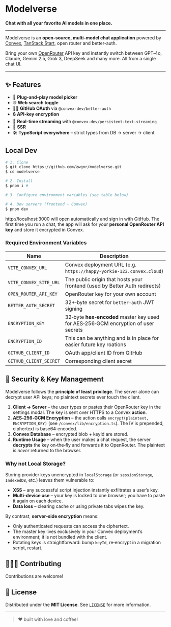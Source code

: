 # Modelverse

**Chat with all your favorite AI models in one place.**

---



Modelverse is an **open‑source, multi‑model chat application** powered by [Convex](https://convex.dev), [TanStack Start](https://tanstack.com/start), open router and better-auth.  

Bring your own [OpenRouter](https://openrouter.ai) API key and instantly switch between GPT‑4o, Claude, Gemini 2.5, Grok 3, DeepSeek and many more. All from a single chat UI.


---

## ✨ Features

* 🔌 **Plug‑and‑play model picker** 
* 🌐 **Web search toggle** 
* 🧑‍💻 **GitHub OAuth** via `@convex-dev/better-auth`
* 🔒 **API‑key encryption** 
* 📡 **Real‑time streaming** with `@convex-dev/persistent-text-streaming`
* 🔄 **SSR** 
* 🛠 **TypeScript everywhere** – strict types from DB → server → client


## Local Dev

```bash
# 1. Clone
$ git clone https://github.com/zwgnr/modelverse.git
$ cd modelverse

# 2. Install
$ pnpm i # 

# 3. Configure environment variables (see table below)

# 4. Dev servers (frontend + Convex)
$ pnpm dev
```

http://localhost:3000 will open automatically and sign in with GitHub.  The first time you run a chat, the app will ask for your **personal OpenRouter API key** and store it encrypted in Convex.

### Required Environment Variables

| Name                   | Description                                                                           |
| ---------------------- | ------------------------------------------------------------------------------------- |
| `VITE_CONVEX_URL`      | Convex deployment URL (e.g. `https://happy‑yorkie‑123.convex.cloud`)                  |
| `VITE_CONVEX_SITE_URL` | The public origin that hosts your frontend (used by Better Auth redirects)            |
| `OPEN_ROUTER_API_KEY`  | OpenRouter key for your own account
| `BETTER_AUTH_SECRET`   | 32+‑byte secret for `better-auth` JWT signing                                         |
| `ENCRYPTION_KEY`       | 32‑byte **hex‑encoded** master key used for AES‑256‑GCM encryption of user secrets    |
| `ENCRYPTION_ID`        | This can be anything and is in place for easier future key roations                   |
| `GITHUB_CLIENT_ID`     | OAuth app/client ID from GitHub                                                       |
| `GITHUB_CLIENT_SECRET` | Corresponding client secret                                                           |


## 🔐 Security & Key Management

Modelverse follows the **principle of least privilege**.  The server alone can decrypt user API keys;
no plaintext secrets ever touch the client.

1. **Client → Server** – the user types or pastes their OpenRouter key in the settings modal.  The key is sent over HTTPS to a Convex **action**.
2. **AES‑256‑GCM Encryption** – the action calls `encrypt(plaintext, ENCRYPTION_KEY)` (see `/convex/lib/encryption.ts`).  The IV is prepended, ciphertext is base64‑encoded.
3. **Convex Database** – encrypted blob + keyId are stored.
4. **Runtime Usage** – when the user makes a chat request, the server **decrypts** the key on‑the‑fly and forwards it to OpenRouter.  The plaintext is *never* returned to the browser.

### Why not Local Storage?

Storing provider keys unencrypted in `localStorage` (or `sessionStorage`, `IndexedDB`, etc.) leaves them
vulnerable to:

* **XSS** – any successful script injection instantly exfiltrates a user’s key.
* **Multi‑device use** – your key is locked to one browser; you have to paste it again on each device.
* **Data loss** – clearing cache or using private tabs wipes the key.

By contrast, **server‑side encryption** means:

* Only authenticated requests can access the ciphertext.
* The master key lives exclusively in your Convex deployment’s environment; it is not bundled with the client.
* Rotating keys is straightforward: bump `keyId`, re‑encrypt in a migration script, restart.

## 🧑‍🤝‍🧑 Contributing

Contributions are welcome!

## 📝 License

Distributed under the **MIT License**.  See [`LICENSE`](LICENSE) for more information.

---

> ❤️ built with love and coffee!
